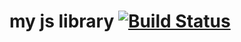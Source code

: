 # my js library [![Build Status](https://travis-ci.org/yasu47b/my-js.svg?branch=master)](https://travis-ci.org/yasu47b/my-js)

